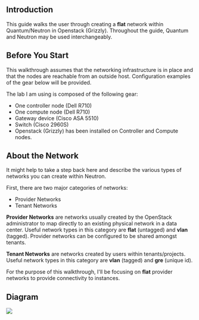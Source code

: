 ## Introduction ##

This guide walks the user through creating a **flat** network within Quantum/Neutron in Openstack (Grizzly). Throughout the guide, Quantum and Neutron may be used interchangeably.

## Before You Start ##

This walkthrough assumes that the networking infrastructure is in place and that the nodes are reachable from an outside host. Configuration examples of the gear below will be provided.

The lab I am using is composed of the following gear:

* One controller node (Dell R710)
* One compute node (Dell R710)
* Gateway device (Cisco ASA 5510)
* Switch (Cisco 2960S)
* Openstack (Grizzly) has been installed on Controller and Compute nodes.

## About the Network ##

It might help to take a step back here and describe the various types of networks you can create within Neutron.

First, there are two major categories of networks:

- Provider Networks
- Tenant Networks

**Provider Networks** are networks usually created by the OpenStack administrator to map directly to an existing physical network in a data center. Useful network types in this category are **flat** (untagged) and **vlan** (tagged). Provider networks can be configured to be shared amongst tenants.

**Tenant Networks** are networks created by users within tenants/projects. Useful network types in this category are **vlan** (tagged) and **gre** (unique id). 

For the purpose of this walkthrough, I'll be focusing on **flat** provider networks to provide connectivity to instances.

## Diagram ##

![](http://i.imgur.com/w2aHgDP.png)







